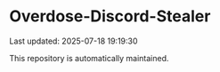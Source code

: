 # Overdose-Discord-Stealer

Last updated: 2025-07-18 19:19:30

This repository is automatically maintained.

